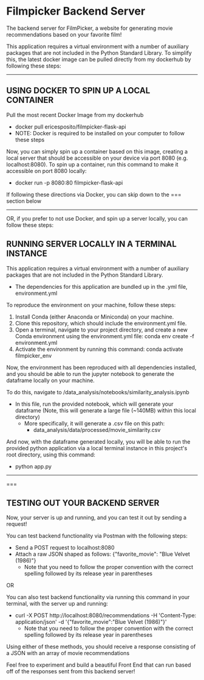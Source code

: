 # Filmpicker Backend Server

The backend server for FilmPicker, a website for generating movie recommendations based on your favorite film!

This application requires a virtual environment with a number of auxiliary packages that are not included in the Python Standard Library. To simplify this, the latest docker image can be pulled directly from my dockerhub by following these steps:

---

## USING DOCKER TO SPIN UP A LOCAL CONTAINER

Pull the most recent Docker Image from my dockerhub

- docker pull ericesposito/filmpicker-flask-api
- NOTE: Docker is required to be installed on your computer to follow these steps

Now, you can simply spin up a container based on this image, creating a local server that should be accessible on your device via port 8080 (e.g. localhost:8080). To spin up a container, run this command to make it accessible on port 8080 locally:

- docker run -p 8080:80 filmpicker-flask-api

If following these directions via Docker, you can skip down to the === section below

---

OR, if you prefer to not use Docker, and spin up a server locally, you can follow these steps:

## RUNNING SERVER LOCALLY IN A TERMINAL INSTANCE

This application requires a virtual environment with a number of auxiliary packages that are not included in the Python Standard Library.

- The dependencies for this application are bundled up in the .yml file, environment.yml

To reproduce the environment on your machine, follow these steps:

1. Install Conda (either Anaconda or Miniconda) on your machine.
2. Clone this repository, which should include the environment.yml file.
3. Open a terminal, navigate to your project directory, and create a new Conda environment using the environment.yml file:
   conda env create -f environment.yml
4. Activate the environment by running this command:
   conda activate filmpicker_env

Now, the environment has been reproduced with all dependencies installed, and you should be able to run the jupyter notebook to generate the dataframe locally on your machine.

To do this, navigate to /data_analysis/notebooks/similarity_analysis.ipynb

- In this file, run the provided notebook, which will generate your dataframe (Note, this will generate a large file (~140MB) within this local directory)
  - More specifically, it will generate a .csv file on this path:
    - data_analysis/data/processed/movie_similarity.csv

And now, with the dataframe generated locally, you will be able to run the provided python application via a local terminal instance in this project's root directory, using this command:

- python app.py

---

===

## TESTING OUT YOUR BACKEND SERVER

Now, your server is up and running, and you can test it out by sending a request!

You can test backend functionality via Postman with the following steps:

- Send a POST request to localhost:8080
- Attach a raw JSON shaped as follows:
  {"favorite_movie": "Blue Velvet (1986)"}
  - Note that you need to follow the proper convention with the correct spelling followed by its release year in parentheses

OR

You can also test backend functionality via running this command in your terminal, with the server up and running:

- curl -X POST http://localhost:8080/recommendations -H 'Content-Type: application/json' -d '{"favorite_movie":"Blue Velvet (1986)"}'
  - Note that you need to follow the proper convention with the correct spelling followed by its release year in parentheses

Using either of these methods, you should receive a response consisting of a JSON with an array of movie recommendations

Feel free to experiment and build a beautiful Front End that can run based off of the responses sent from this backend server!
